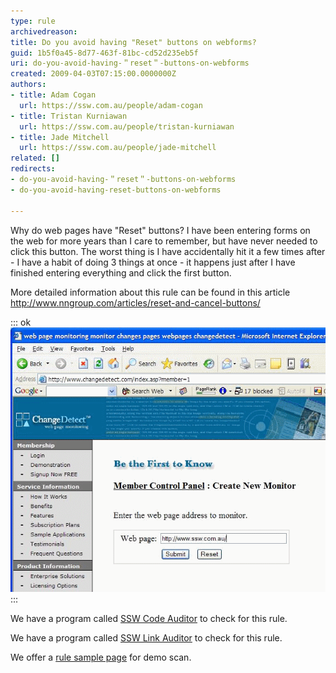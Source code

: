 ```yaml
---
type: rule
archivedreason: 
title: Do you avoid having "Reset" buttons on webforms?
guid: 1b5f0a45-8d77-463f-81bc-cd52d235eb5f
uri: do-you-avoid-having-＂reset＂-buttons-on-webforms
created: 2009-04-03T07:15:00.0000000Z
authors:
- title: Adam Cogan
  url: https://ssw.com.au/people/adam-cogan
- title: Tristan Kurniawan
  url: https://ssw.com.au/people/tristan-kurniawan
- title: Jade Mitchell
  url: https://ssw.com.au/people/jade-mitchell
related: []
redirects:
- do-you-avoid-having-＂reset＂-buttons-on-webforms
- do-you-avoid-having-reset-buttons-on-webforms

---
```


Why do web pages have "Reset" buttons? I have been entering forms on the web for more years than I care to remember, but have never needed to click this button. The worst thing is I have accidentally hit it a few times after - I have a habit of doing 3 things at once - it happens just after I have finished entering everything and click the first button.

<!--endintro-->

More detailed information about this rule can be found in this article http://www.nngroup.com/articles/reset-and-cancel-buttons/


::: ok  
![Figure: The "Reset" button isn't useful at all](ResetButton.gif)  
:::

We have a program called        [SSW Code Auditor](http://www.ssw.com.au/ssw/CodeAuditor) to check for this rule.

We have a program called        [SSW Link Auditor](http://www.ssw.com.au/ssw/LinkAuditor) to check for this rule.

We offer a        [rule sample page](http://www.ssw.com.au/SSW/LinkAuditor/Samples/Rules/NoResetButton.aspx) for demo scan.

